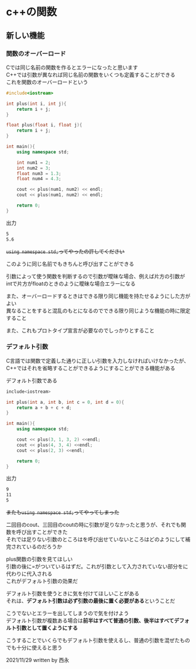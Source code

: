 # c++の関数

## 新しい機能

### 関数のオーバーロード

Cでは同じ名前の関数を作るとエラーになったと思います  
C++では引数が異なれば同じ名前の関数をいくつも定義することができる  
これを関数のオーバーロードという

```C++
#include<iostream>

int plus(int i, int j){
    return i + j;
}

float plus(float i, float j){
    return i + j;
}

int main(){
    using namespace std;

    int num1 = 2;
    int num2 = 3;
    float num3 = 1.3;
    float num4 = 4.3;

    cout << plus(num1, num2) << endl;
    cout << plus(num1, num2) << endl;

    return 0;
}
```

出力

```markdown
5
5.6
```

~~`using namespace std;`ってやったの許してください~~

このように同じ名前でもきちんと呼び出すことができる

引数によって使う関数を判断するので引数が曖昧な場合、例えば片方の引数がintで片方がfloatのときのように曖昧な場合エラーになる

また、オーバーロードするときはできる限り同じ機能を持たせるようにした方がよい  
異なることをすると混乱のもとになるのでできる限り同じような機能の時に限定すること

また、これもプロトタイプ宣言が必要なのでしっかりとすること

### デフォルト引数

C言語では関数で定義した通りに正しい引数を入力しなければいけなかったが、C++ではそれを省略することができるようにすることができる機能がある

デフォルト引数である

```c++
include<iostream>

int plus(int a, int b, int c = 0, int d = 0){
    return a + b + c + d;
}

int main(){
    using namespace std;

    cout << plus(3, 1, 3, 2) <<endl;
    cout << plus(4, 3, 4) <<endl;
    cout << plus(2, 3) <<endl;

    return 0;
}
```

出力

```markdown
9
11
5
```

~~またも`using namespace std;`ってやってしまった~~

二回目のcout、三回目のcoutの時に引数が足りなかったと思うが、それでも関数を呼び出すことができた  
それでは足りない引数のところはを呼び出せていないところはどのようにして補完されているのだろうか

plus関数の引数を見てほしい  
引数の後に=がついているはずだ。これが引数として入力されていない部分をに代わりに代入される  
これがデフォルト引数の効果だ

デフォルト引数を使うときに気を付けてほしいことがある  
それは、**デフォルト引数は必ず引数の最後に置く必要がある**ということだ

こうでないとエラーを出してしまうので気を付けよう  
デフォルト引数が複数ある場合は**前半はすべて普通の引数、後半はすべてデフォルト引数として置くようにする**

こうすることでいくらでもデフォルト引数を使えるし、普通の引数を混ぜたものでも十分に使えると思う

2021/11/29
written by 西永
